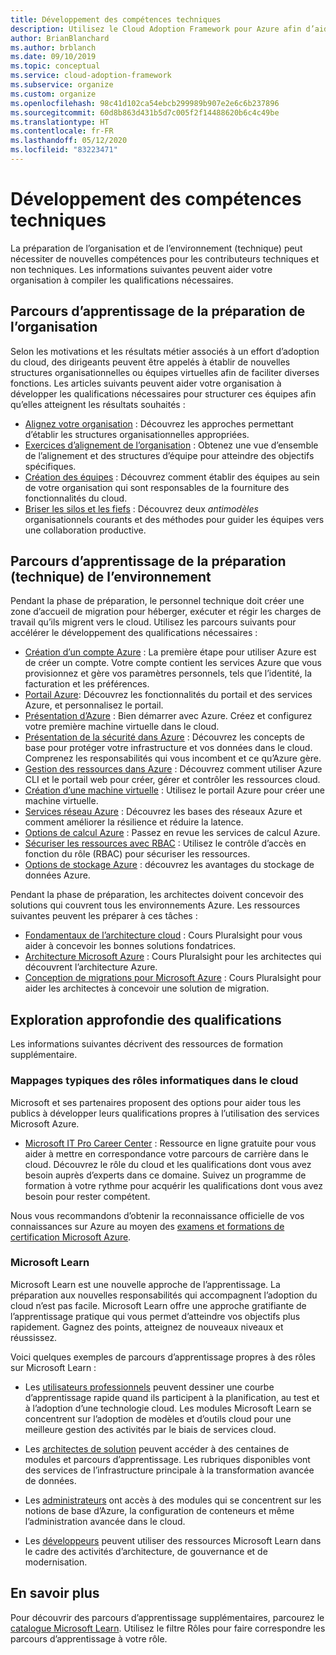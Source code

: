 ```yaml
---
title: Développement des compétences techniques
description: Utilisez le Cloud Adoption Framework pour Azure afin d’aider votre organisation à développer les compétences nécessaires pour structurer les équipes et atteindre les résultats souhaités.
author: BrianBlanchard
ms.author: brblanch
ms.date: 09/10/2019
ms.topic: conceptual
ms.service: cloud-adoption-framework
ms.subservice: organize
ms.custom: organize
ms.openlocfilehash: 98c41d102ca54ebcb299989b907e2e6c6b237896
ms.sourcegitcommit: 60d8b863d431b5d7c005f2f14488620b6c4c49be
ms.translationtype: HT
ms.contentlocale: fr-FR
ms.lasthandoff: 05/12/2020
ms.locfileid: "83223471"
---
```

# <a name="building-technical-skills"></a>Développement des compétences techniques

La préparation de l’organisation et de l’environnement (technique) peut nécessiter de nouvelles compétences pour les contributeurs techniques et non techniques. Les informations suivantes peuvent aider votre organisation à compiler les qualifications nécessaires.

## <a name="organizational-readiness-learning-paths"></a>Parcours d’apprentissage de la préparation de l’organisation

Selon les motivations et les résultats métier associés à un effort d’adoption du cloud, des dirigeants peuvent être appelés à établir de nouvelles structures organisationnelles ou équipes virtuelles afin de faciliter diverses fonctions. Les articles suivants peuvent aider votre organisation à développer les qualifications nécessaires pour structurer ces équipes afin qu’elles atteignent les résultats souhaités :

- [Alignez votre organisation](../get-started/org-alignment.md) : Découvrez les approches permettant d’établir les structures organisationnelles appropriées.
- [Exercices d’alignement de l’organisation](./index.md) : Obtenez une vue d’ensemble de l’alignement et des structures d’équipe pour atteindre des objectifs spécifiques.
- [Création des équipes](../get-started/help.md#establish-teams) : Découvrez comment établir des équipes au sein de votre organisation qui sont responsables de la fourniture des fonctionnalités du cloud.
- [Briser les silos et les fiefs](./fiefdoms-silos.md) : Découvrez deux *antimodèles* organisationnels courants et des méthodes pour guider les équipes vers une collaboration productive.

## <a name="environmental-technical-readiness-learning-paths"></a>Parcours d’apprentissage de la préparation (technique) de l’environnement

Pendant la phase de préparation, le personnel technique doit créer une zone d’accueil de migration pour héberger, exécuter et régir les charges de travail qu’ils migrent vers le cloud. Utilisez les parcours suivants pour accélérer le développement des qualifications nécessaires :

- [Création d’un compte Azure](https://docs.microsoft.com/learn/modules/create-an-azure-account) : La première étape pour utiliser Azure est de créer un compte. Votre compte contient les services Azure que vous provisionnez et gère vos paramètres personnels, tels que l’identité, la facturation et les préférences.
- [Portail Azure](https://docs.microsoft.com/learn/modules/tour-azure-portal): Découvrez les fonctionnalités du portail et des services Azure, et personnalisez le portail.
- [Présentation d’Azure](https://docs.microsoft.com/learn/modules/welcome-to-azure) : Bien démarrer avec Azure. Créez et configurez votre première machine virtuelle dans le cloud.
- [Présentation de la sécurité dans Azure](https://docs.microsoft.com/learn/modules/intro-to-security-in-azure) : Découvrez les concepts de base pour protéger votre infrastructure et vos données dans le cloud. Comprenez les responsabilités qui vous incombent et ce qu’Azure gère.
- [Gestion des ressources dans Azure](https://docs.microsoft.com/learn/paths/manage-resources-in-azure) : Découvrez comment utiliser Azure CLI et le portail web pour créer, gérer et contrôler les ressources cloud.
- [Création d’une machine virtuelle](https://docs.microsoft.com/learn/modules/create-windows-virtual-machine-in-azure) : Utilisez le portail Azure pour créer une machine virtuelle.
- [Services réseau Azure](https://docs.microsoft.com/learn/modules/intro-to-azure-networking) : Découvrez les bases des réseaux Azure et comment améliorer la résilience et réduire la latence.
- [Options de calcul Azure](https://docs.microsoft.com/learn/modules/intro-to-azure-compute) : Passez en revue les services de calcul Azure.
- [Sécuriser les ressources avec RBAC](https://docs.microsoft.com/learn/modules/secure-azure-resources-with-rbac) : Utilisez le contrôle d’accès en fonction du rôle (RBAC) pour sécuriser les ressources.
- [Options de stockage Azure](https://docs.microsoft.com/learn/modules/intro-to-data-in-azure) : découvrez les avantages du stockage de données Azure.

Pendant la phase de préparation, les architectes doivent concevoir des solutions qui couvrent tous les environnements Azure. Les ressources suivantes peuvent les préparer à ces tâches :

- [Fondamentaux de l’architecture cloud](https://www.pluralsight.com/courses/cloud-architecture-foundations) : Cours Pluralsight pour vous aider à concevoir les bonnes solutions fondatrices.
- [Architecture Microsoft Azure](https://www.pluralsight.com/courses/cloud-architecture-foundations) : Cours Pluralsight pour les architectes qui découvrent l’architecture Azure.
- [Conception de migrations pour Microsoft Azure](https://www.pluralsight.com/courses/cloud-architecture-foundations) : Cours Pluralsight pour aider les architectes à concevoir une solution de migration.

## <a name="deeper-skills-exploration"></a>Exploration approfondie des qualifications

Les informations suivantes décrivent des ressources de formation supplémentaire.

### <a name="typical-mappings-of-cloud-it-roles"></a>Mappages typiques des rôles informatiques dans le cloud

Microsoft et ses partenaires proposent des options pour aider tous les publics à développer leurs qualifications propres à l’utilisation des services Microsoft Azure.

- [Microsoft IT Pro Career Center](https://www.microsoft.com/itpro) : Ressource en ligne gratuite pour vous aider à mettre en correspondance votre parcours de carrière dans le cloud. Découvrez le rôle du cloud et les qualifications dont vous avez besoin auprès d’experts dans ce domaine. Suivez un programme de formation à votre rythme pour acquérir les qualifications dont vous avez besoin pour rester compétent.

Nous vous recommandons d’obtenir la reconnaissance officielle de vos connaissances sur Azure au moyen des [examens et formations de certification Microsoft Azure](https://www.microsoft.com/learning/certification-overview.aspx).

### <a name="microsoft-learn"></a>Microsoft Learn

Microsoft Learn est une nouvelle approche de l’apprentissage. La préparation aux nouvelles responsabilités qui accompagnent l’adoption du cloud n’est pas facile. Microsoft Learn offre une approche gratifiante de l’apprentissage pratique qui vous permet d’atteindre vos objectifs plus rapidement. Gagnez des points, atteignez de nouveaux niveaux et réussissez.

Voici quelques exemples de parcours d’apprentissage propres à des rôles sur Microsoft Learn :

- Les [utilisateurs professionnels](https://docs.microsoft.com/learn/browse/?roles=business-user) peuvent dessiner une courbe d’apprentissage rapide quand ils participent à la planification, au test et à l’adoption d’une technologie cloud. Les modules Microsoft Learn se concentrent sur l’adoption de modèles et d’outils cloud pour une meilleure gestion des activités par le biais de services cloud.

- Les [architectes de solution](https://docs.microsoft.com/learn/browse/?roles=solution-architect) peuvent accéder à des centaines de modules et parcours d’apprentissage. Les rubriques disponibles vont des services de l’infrastructure principale à la transformation avancée de données.

- Les [administrateurs](https://docs.microsoft.com/learn/browse/?roles=administrator) ont accès à des modules qui se concentrent sur les notions de base d’Azure, la configuration de conteneurs et même l’administration avancée dans le cloud.

- Les [développeurs](https://docs.microsoft.com/learn/browse/?roles=developer&term=infrastructure) peuvent utiliser des ressources Microsoft Learn dans le cadre des activités d’architecture, de gouvernance et de modernisation.

## <a name="learn-more"></a>En savoir plus

Pour découvrir des parcours d’apprentissage supplémentaires, parcourez le [catalogue Microsoft Learn](https://docs.microsoft.com/learn/browse). Utilisez le filtre Rôles pour faire correspondre les parcours d’apprentissage à votre rôle.

